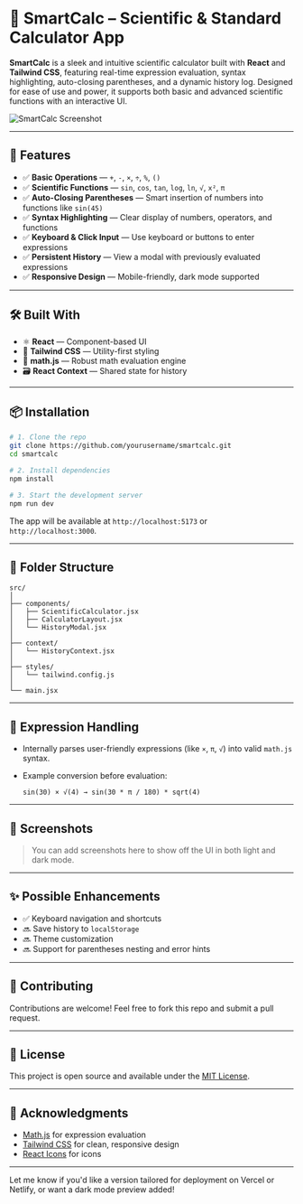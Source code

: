 # 🧠 SmartCalc – Scientific & Standard Calculator App

**SmartCalc** is a sleek and intuitive scientific calculator built with **React** and **Tailwind CSS**, featuring real-time expression evaluation, syntax highlighting, auto-closing parentheses, and a dynamic history log. Designed for ease of use and power, it supports both basic and advanced scientific functions with an interactive UI.

![SmartCalc Screenshot](./screenshot.png) <!-- Optional image link if you have one -->

---

## 🚀 Features

* ✅ **Basic Operations** — `+`, `-`, `×`, `÷`, `%`, `()`
* ✅ **Scientific Functions** — `sin`, `cos`, `tan`, `log`, `ln`, `√`, `x²`, `π`
* ✅ **Auto-Closing Parentheses** — Smart insertion of numbers into functions like `sin(45)`
* ✅ **Syntax Highlighting** — Clear display of numbers, operators, and functions
* ✅ **Keyboard & Click Input** — Use keyboard or buttons to enter expressions
* ✅ **Persistent History** — View a modal with previously evaluated expressions
* ✅ **Responsive Design** — Mobile-friendly, dark mode supported

---

## 🛠️ Built With

* ⚛️ **React** — Component-based UI
* 🎨 **Tailwind CSS** — Utility-first styling
* 🧮 **math.js** — Robust math evaluation engine
* 🗃️ **React Context** — Shared state for history

---

## 📦 Installation

```bash
# 1. Clone the repo
git clone https://github.com/yourusername/smartcalc.git
cd smartcalc

# 2. Install dependencies
npm install

# 3. Start the development server
npm run dev
```

The app will be available at `http://localhost:5173` or `http://localhost:3000`.

---

## 📁 Folder Structure

```
src/
│
├── components/
│   ├── ScientificCalculator.jsx
│   ├── CalculatorLayout.jsx
│   └── HistoryModal.jsx
│
├── context/
│   └── HistoryContext.jsx
│
├── styles/
│   └── tailwind.config.js
│
└── main.jsx
```

---

## 🧠 Expression Handling

* Internally parses user-friendly expressions (like `×`, `π`, `√`) into valid `math.js` syntax.
* Example conversion before evaluation:

  ```
  sin(30) × √(4) → sin(30 * π / 180) * sqrt(4)
  ```

---

## 📸 Screenshots

> You can add screenshots here to show off the UI in both light and dark mode.

---

## ✨ Possible Enhancements

* ✅ Keyboard navigation and shortcuts
* 🔜 Save history to `localStorage`
* 🔜 Theme customization
* 🔜 Support for parentheses nesting and error hints

---

## 🤝 Contributing

Contributions are welcome! Feel free to fork this repo and submit a pull request.

---

## 📄 License

This project is open source and available under the [MIT License](LICENSE).

---

## 🙌 Acknowledgments

* [Math.js](https://mathjs.org/) for expression evaluation
* [Tailwind CSS](https://tailwindcss.com/) for clean, responsive design
* [React Icons](https://react-icons.github.io/react-icons/) for icons

---

Let me know if you'd like a version tailored for deployment on Vercel or Netlify, or want a dark mode preview added!
